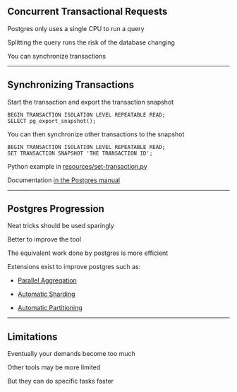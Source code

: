 ##  Concurrent Transactional Requests

Postgres only uses a single CPU to run a query

Splitting the query runs the risk of the database changing

You can synchronize transactions

---

##  Synchronizing Transactions

Start the transaction and export the transaction snapshot

    BEGIN TRANSACTION ISOLATION LEVEL REPEATABLE READ;
    SELECT pg_export_snapshot();

You can then synchronize other transactions to the snapshot

    BEGIN TRANSACTION ISOLATION LEVEL REPEATABLE READ;
    SET TRANSACTION SNAPSHOT 'THE TRANSACTION ID';

Python example in [resources/set-transaction.py](resources/set-transaction.py)

Documentation [in the Postgres manual](http://www.postgresql.org/docs/current/static/functions-admin.html#FUNCTIONS-SNAPSHOT-SYNCHRONIZATION)

---

##  Postgres Progression

Neat tricks should be used sparingly

Better to improve the tool

The equivalent work done by postgres is more efficient

Extensions exist to improve postgres such as:

 * [Parallel Aggregation](http://www.cybertec.at/en/products/agg-parallel-aggregations-postgresql/)

 * [Automatic Sharding](https://www.citusdata.com/)

 * [Automatic Partitioning](https://github.com/keithf4/pg_partman)

---

##  Limitations

Eventually your demands become too much

Other tools may be more limited

But they can do specific tasks faster
